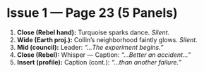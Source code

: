 # Issue 1 — Page 23 (5 Panels)

1) **Close (Rebel hand):** Turquoise sparks dance. *Silent.*  
2) **Wide (Earth proj.):** Collin’s neighborhood faintly glows. *Silent.*  
3) **Mid (council):** Leader: *“…The experiment begins.”*  
4) **Close (Rebel):** Whisper — Caption: *“…Better an accident…”*  
5) **Insert (profile):** Caption (cont.): *“…than another failure.”*
